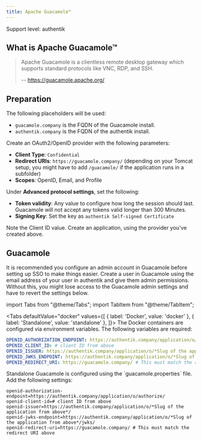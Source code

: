 ```yaml
---
title: Apache Guacamole™
---
```


<span class="badge badge--primary">Support level: authentik</span>

## What is Apache Guacamole™

> Apache Guacamole is a clientless remote desktop gateway which supports standard protocols like VNC, RDP, and SSH.
>
> -- https://guacamole.apache.org/

## Preparation

The following placeholders will be used:

- `guacamole.company` is the FQDN of the Guacamole install.
- `authentik.company` is the FQDN of the authentik install.

Create an OAuth2/OpenID provider with the following parameters:

- **Client Type**: `Confidential`
- **Redirect URIs**: `https://guacamole.company/` (depending on your Tomcat setup, you might have to add `/guacamole/` if the application runs in a subfolder)
- **Scopes**: OpenID, Email, and Profile

Under **Advanced protocol settings**, set the following:

- **Token validity**: Any value to configure how long the session should last. Guacamole will not accept any tokens valid longer than 300 Minutes.
- **Signing Key**: Set the key as `authentik Self-signed Certificate`

Note the Client ID value. Create an application, using the provider you've created above.

## Guacamole

It is recommended you configure an admin account in Guacamole before setting up SSO to make things easier. Create a user in Guacamole using the email address of your user in authentik and give them admin permissions. Without this, you might lose access to the Guacamole admin settings and have to revert the settings below.

import Tabs from "@theme/Tabs";
import TabItem from "@theme/TabItem";

<Tabs
  defaultValue="docker"
  values={[
    { label: 'Docker', value: 'docker' },
    { label: 'Standalone', value: 'standalone' },
  ]}>
  <TabItem value="docker">
    The Docker containers are configured via environment variables. The following variables are required:

```yaml
OPENID_AUTHORIZATION_ENDPOINT: https://authentik.company/application/o/authorize/
OPENID_CLIENT_ID: # client ID from above
OPENID_ISSUER: https://authentik.company/application/o/*Slug of the application from above*/
OPENID_JWKS_ENDPOINT: https://authentik.company/application/o/*Slug of the application from above*/jwks/
OPENID_REDIRECT_URI: https://guacamole.company/ # This must match the redirect URI above
```

  </TabItem>
  <TabItem value="standalone">
    Standalone Guacamole is configured using the `guacamole.properties` file. Add the following settings:

```
openid-authorization-endpoint=https://authentik.company/application/o/authorize/
openid-client-id=# client ID from above
openid-issuer=https://authentik.company/application/o/*Slug of the application from above*/
openid-jwks-endpoint=https://authentik.company/application/o/*Slug of the application from above*/jwks/
openid-redirect-uri=https://guacamole.company/ # This must match the redirect URI above
```

  </TabItem>
</Tabs>